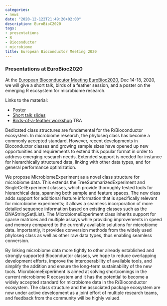 ```yaml
---
categories:
- news
date: "2020-12-122T21:49:20+02:00"
description: EuroBioC2020
tags:
- presentations
- R
- Bioconductor
- microbiome
title: European Bioconductor Meeting 2020
---
```



### Presentations at EuroBioc2020

At the [European Bioconducutor Meeting EuroBioc2020](https://eurobioc2020.bioconductor.org/conference_schedule), Dec 14-18, 2020, we will give a short talk, birds of a feather session, and a poster on the emerging R ecosystem for microbiome research.

Links to the material:

 * [Poster](https://doi.org/10.7490/f1000research.1118445.1)
 * [Short talk slides](https://doi.org/10.7490/f1000research.1118447.1)
 * [Birds-of-a-feather workshop]() TBA


Dedicated class structures are fundamental for the R/Bioconductor ecosystem. In microbiome research, the phyloseq class has become a commonly accepted standard. However, recent developments in Bioconductor classes and growing sample sizes have opened up new opportunities and requirements to extend this popular format in order to address emerging research needs. Extended support is needed for instance for hierarchically structured data, linking with other data types, and for general performance optimization.

We propose MicrobiomeExperiment as a novel class structure for microbiome data. This extends the TreeSummarizedExperiment and SingleCellExperiment classes, which provide thoroughly tested tools for hierarchical data, spanning both sample and feature spaces. The new class adds support for additional feature information that is specifically relevant for microbiome experiments; it allows a seamless incorporation of more detailed sequence information based on existing classes such as the DNAStringSet(List). The MicrobiomeExperiment class inherits support for sparse matrices and multiple assays while providing improvements in speed and memory compared to the currently available solutions for microbiome data. Importantly, it provides conversion methods from the widely used phyloseq class as well as other raw data types, thus enabling seamless conversion. 

By linking microbiome data more tightly to other already established and strongly supported Bioconductor classes, we hope to reduce overlapping development efforts, improve the interoperability of available tools, and simplify the addition and ensure the long-term sustainability of the new tools. MicrobiomeExperiment is aimed at solving shortcomings in the current microbiome R ecosystem and it has the potential to become a widely accepted standard for microbiome data in the R/Bioconductor ecosystem. The class structure and the associated package ecosystem are now under active development as a joint effort of multiple research teams, and feedback from the community will be highly valued.